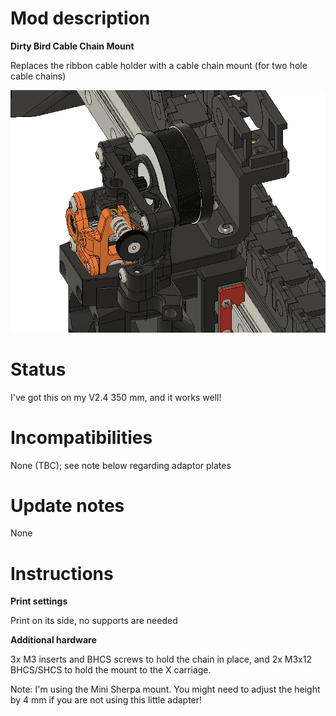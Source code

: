 # Mod description

**Dirty Bird Cable Chain Mount**

Replaces the ribbon cable holder with a cable chain mount (for two hole cable chains)

![Cable Chain Mount](cad_preview.png)

# Status

I've got this on my V2.4 350 mm, and it works well!

# Incompatibilities

None (TBC); see note below regarding adaptor plates

# Update notes

None

# Instructions
**Print settings**

Print on its side, no supports are needed

**Additional hardware**

3x M3 inserts and BHCS screws to hold the chain in place, and 2x M3x12 BHCS/SHCS to hold the mount to the X carriage.

Note: I'm using the Mini Sherpa mount. You might need to adjust the height by 4 mm if you are not using this little adapter!
